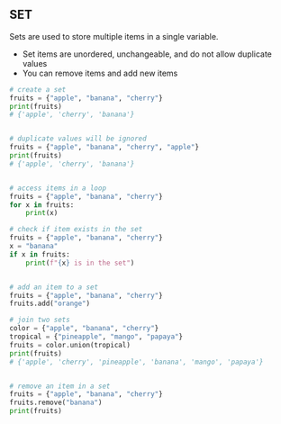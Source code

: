 ## SET
  Sets are used to store multiple items in a single variable.
  - Set items are unordered, unchangeable, and do not allow duplicate values
  - You can remove items and add new items
  
  ```python
  # create a set
  fruits = {"apple", "banana", "cherry"}
  print(fruits)
  # {'apple', 'cherry', 'banana'}
  
  
  # duplicate values will be ignored
  fruits = {"apple", "banana", "cherry", "apple"}
  print(fruits)
  # {'apple', 'cherry', 'banana'}


  # access items in a loop
  fruits = {"apple", "banana", "cherry"}
  for x in fruits:
      print(x)
  
  # check if item exists in the set
  fruits = {"apple", "banana", "cherry"}
  x = "banana"
  if x in fruits:
      print(f"{x} is in the set")
  
  
  # add an item to a set
  fruits = {"apple", "banana", "cherry"}
  fruits.add("orange")
  
  # join two sets
  color = {"apple", "banana", "cherry"}
  tropical = {"pineapple", "mango", "papaya"}
  fruits = color.union(tropical)
  print(fruits)
  # {'apple', 'cherry', 'pineapple', 'banana', 'mango', 'papaya'}
  
  
  # remove an item in a set
  fruits = {"apple", "banana", "cherry"}
  fruits.remove("banana")
  print(fruits)
  
  ```
